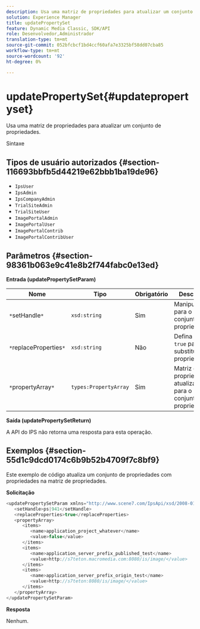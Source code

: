 ```yaml
---
description: Usa uma matriz de propriedades para atualizar um conjunto de propriedades.
solution: Experience Manager
title: updatePropertySet
feature: Dynamic Media Classic, SDK/API
role: Desenvolvedor,Administrador
translation-type: tm+mt
source-git-commit: 052bfcbcf1bd4ccf60afa7e3325bf58dd07cba85
workflow-type: tm+mt
source-wordcount: '92'
ht-degree: 0%

---
```



# updatePropertySet{#updatepropertyset}

Usa uma matriz de propriedades para atualizar um conjunto de propriedades.

Sintaxe

## Tipos de usuário autorizados {#section-116693bbfb5d44219e62bbb1ba19de96}

* `IpsUser`
* `IpsAdmin`
* `IpsCompanyAdmin`
* `TrialSiteAdmin`
* `TrialSiteUser`
* `ImagePortalAdmin`
* `ImagePortalUser`
* `ImagePortalContrib`
* `ImagePortalContribUser`

## Parâmetros {#section-98361b063e9c41e8b2f744fabc0e13ed}

**Entrada (updatePropertySetParam)**

| Nome | Tipo | Obrigatório | Descrição |
|---|---|---|---|
| `*`setHandle`*` | `xsd:string` | Sim | Manipule para o conjunto de propriedades. |
| `*`replaceProperties`*` | `xsd:string` | Não | Defina como `true` para substituir propriedades. |
| `*`propertyArray`*` | `types:PropertyArray` | Sim | Matriz de propriedades atualizadas para o conjunto de propriedades. |

**Saída (updatePropertySetReturn)**

A API do IPS não retorna uma resposta para esta operação.

## Exemplos {#section-55d1c9dcd0174c6b9b52b4709f7c8bf9}

Este exemplo de código atualiza um conjunto de propriedades com propriedades na matriz de propriedades.

**Solicitação**

```java
<updatePropertySetParam xmlns="http://www.scene7.com/IpsApi/xsd/2008-01-15">
   <setHandle>ps|941</setHandle>
   <replaceProperties>true</replaceProperties>
   <propertyArray>
      <items>
         <name>application_project_whatever</name>
         <value>false</value>
      </items>
      <items>
         <name>application_server_prefix_published_test</name>
         <value>http://s7teton.macromedia.com:8080/is/image/</value>
      </items>
      <items>
         <name>application_server_prefix_origin_test</name>
         <value>http://s7teton:8080/is/image/</value>
      </items>
   </propertyArray>
</updatePropertySetParam>
```

**Resposta**

Nenhum.

